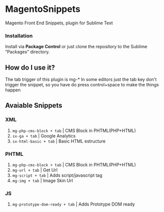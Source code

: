 # MagentoSnippets
Magento Front End Snippets, plugin for Sublime Text

### Installation
Install via **Package Control** or just clone the repository to the Sublime “Packages” directory.

## How do I use it?
The tab trigger of this plugin is mg-*
In some editors just the tab key don't trigger the snippet, so you have do press control+space to make the things happen

## Avaiable Snippets

### XML

1. `mg-php-cms-block + tab` | CMS Block in PHTML(PHP+HTML)
1. `sx-ga + tab` | Google Analytics
1. `sx-html-basic + tab` | Basic HTML estructure

### PHTML

1. `mg-php-cms-block + tab` | CMS Block in PHTML(PHP+HTML)
1. `mg-url + tab` | Get Url
1. `mg-script + tab` | Adds script/javascript tag
1. `mg-img + tab` | Image Skin Url


### JS

1. `mg-prototype-dom-ready + tab` | Adds Prototype DOM ready
